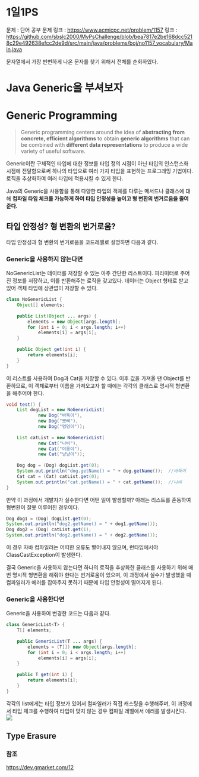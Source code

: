 # 1일1PS
문제 : 단어 공부
문제 링크 : https://www.acmicpc.net/problem/1157
링크 : https://github.com/sbslc2000/MyPsChallenge/blob/bea7817e2be168dcc5218c29e492638efcc2de9d/src/main/java/problems/boj/no1157_vocabulary/Main.java

문자열에서 가장 빈번하게 나온 문자를 찾기 위해서 전체를 순회하였다.

# Java Generic을 부셔보자
# Generic Programming 
> Generic programming centers around the idea of **abstracting from concrete, efficient algorithms** to obtain **generic algorithms** that can be combined with **different data representations** to produce a wide variety of useful software.

Generic이란 구체적인 타입에 대한 정보를 타입 정의 시점이 아닌 타입의 인스턴스화 시점에 전달함으로써 하나의 타입으로 여러 가지 타입을 표현하는 프로그래밍 기법이다. 로직을 추상화하여 여러 타입에 적용시킬 수 있게 한다.

Java의 Generic을 사용함을 통해 다양한 타입의 객체를 다루는 메서드나 클래스에 대해 **컴파일 타임 체크를 가능하게 하여 타입 안정성을 높이고 형 변환의 번거로움을 줄여준다.**

## 타입 안정성? 형 변환의 번거로움?
타입 안정성과 형 변환의 번거로움을 코드레벨로 설명하면 다음과 같다.

### Generic을 사용하지 않는다면

NoGenericList는 데이터를 저장할 수 있는 아주 간단한 리스트이다. 파라미터로 주어진 정보를 저장하고, 이를 반환해주는 로직을 갖고있다. 데이터는 Object 형태로 받고 있어 객체 타입에 상관없이 저장할 수 있다.
```java
class NoGenericList {  
    Object[] elements;  
  
    public List(Object ... args) {  
        elements = new Object[args.length];  
        for (int i = 0; i < args.length; i++)  
            elements[i] = args[i];  
    }  
  
    public Object get(int i) {  
        return elements[i];  
    }  
}
```

이 리스트를 사용하여 Dog과 Cat을 저장할 수 있다. 이후 값을 가져올 땐 Object를 반환하므로, 이 객체로부터 이름을 가져오고자 할 때에는 각각의 클래스로 명시적 형변환을 해주어야 한다.
```java
void test() {  
    List dogList = new NoGenericList(  
            new Dog("바둑이"),  
            new Dog("뽀삐"),  
            new Dog("멍멍이"));  
      
    List catList = new NoGenericList(  
            new Cat("나비"),  
            new Cat("야옹이"),  
            new Cat("냥냥이"));  
      
    Dog dog = (Dog) dogList.get(0);  
    System.out.println("dog.getName() = " + dog.getName());  //바둑이
    Cat cat = (Cat) catList.get(0);  
    System.out.println("cat.getName() = " + cat.getName());  //나비
}
```

만약 이 과정에서 개발자가 실수한다면 어떤 일이 발생할까? 아래는 리스트를 혼동하여 형변환이 잘못 이루어진 경우이다.
```java
Dog dog1 = (Dog) dogList.get(0);  
System.out.println("dog2.getName() = " + dog1.getName());  
Dog dog2 = (Dog) catList.get(1);  
System.out.println("dog2.getName() = " + dog2.getName());
```
이 경우 자바 컴파일러는 어떠한 오류도 뱉어내지 않으며, 런타임에서야 ClassCastException이 발생한다.

결국 Generic을 사용하지 않는다면 하나의 로직을 추상화한 클래스를 사용하기 위해 매번 명시적 형변환을 해줘야 한다는 번거로움이 있으며, 이 과정에서 실수가 발생했을 때 컴파일러가 에러를 잡아주지 못하기 때문에 타입 안정성이 떨어지게 된다.

### Generic을 사용한다면

Generic을 사용하여 변경한 코드는 다음과 같다.
```java
class GenericList<T> {  
    T[] elements;  
  
    public GenericList(T ... args) {  
        elements = (T[]) new Object[args.length];  
        for (int i = 0; i < args.length; i++)  
            elements[i] = args[i];  
    }  
  
    public T get(int i) {  
        return elements[i];  
    }  
}
```

각각의 list에게는 타입 정보가 있어서 컴파일러가 직접 캐스팅을 수행해주며, 이 과정에서 타입 체크를 수행하여 타입이 맞지 않는 경우 컴파일 레벨에서 에러를 발생시킨다. 
![](https://i.imgur.com/MQ2b2xm.png)

## Type Erasure
### 참조 
https://dev.gmarket.com/12